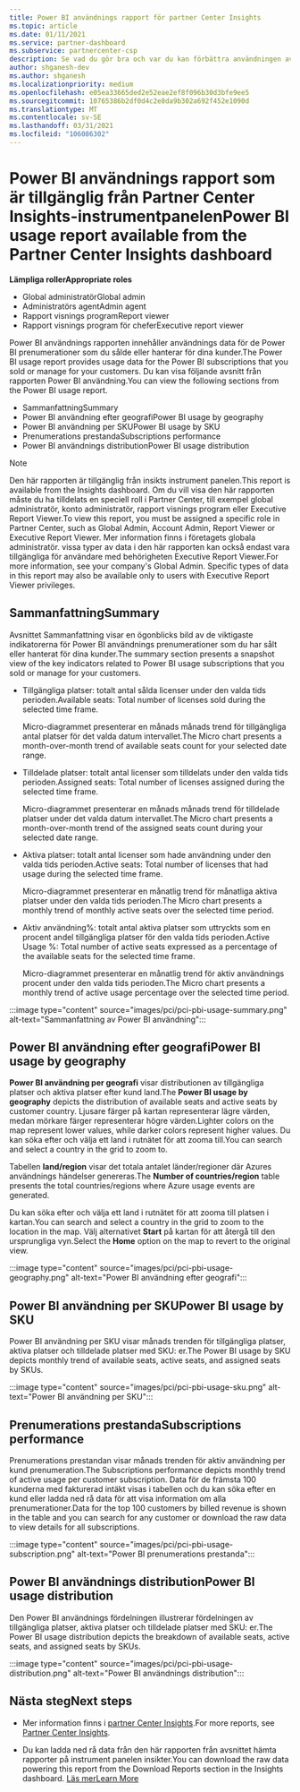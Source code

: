 ```yaml
---
title: Power BI användnings rapport för partner Center Insights
ms.topic: article
ms.date: 01/11/2021
ms.service: partner-dashboard
ms.subservice: partnercenter-csp
description: Se vad du gör bra och var du kan förbättra användningen av Power BI prenumerationer som du säljer eller hanterar för dina kunder.
author: shganesh-dev
ms.author: shganesh
ms.localizationpriority: medium
ms.openlocfilehash: e05ea33665ded2e52eae2ef8f096b30d3bfe9ee5
ms.sourcegitcommit: 10765386b2df0d4c2e8da9b302a692f452e1090d
ms.translationtype: MT
ms.contentlocale: sv-SE
ms.lasthandoff: 03/31/2021
ms.locfileid: "106086302"
---
```

# <a name="power-bi-usage-report-available-from-the-partner-center-insights-dashboard"></a><span data-ttu-id="f7be4-103">Power BI användnings rapport som är tillgänglig från Partner Center Insights-instrumentpanelen</span><span class="sxs-lookup"><span data-stu-id="f7be4-103">Power BI usage report available from the Partner Center Insights dashboard</span></span>

<span data-ttu-id="f7be4-104">**Lämpliga roller**</span><span class="sxs-lookup"><span data-stu-id="f7be4-104">**Appropriate roles**</span></span>

- <span data-ttu-id="f7be4-105">Global administratör</span><span class="sxs-lookup"><span data-stu-id="f7be4-105">Global admin</span></span>
- <span data-ttu-id="f7be4-106">Administratörs agent</span><span class="sxs-lookup"><span data-stu-id="f7be4-106">Admin agent</span></span>
- <span data-ttu-id="f7be4-107">Rapport visnings program</span><span class="sxs-lookup"><span data-stu-id="f7be4-107">Report viewer</span></span>
- <span data-ttu-id="f7be4-108">Rapport visnings program för chefer</span><span class="sxs-lookup"><span data-stu-id="f7be4-108">Executive report viewer</span></span>

<span data-ttu-id="f7be4-109">Power BI användnings rapporten innehåller användnings data för de Power BI prenumerationer som du sålde eller hanterar för dina kunder.</span><span class="sxs-lookup"><span data-stu-id="f7be4-109">The Power BI usage report provides usage data for the Power BI subscriptions that you sold or manage for your customers.</span></span> <span data-ttu-id="f7be4-110">Du kan visa följande avsnitt från rapporten Power BI användning.</span><span class="sxs-lookup"><span data-stu-id="f7be4-110">You can view the following sections from the Power BI usage report.</span></span>

- <span data-ttu-id="f7be4-111">Sammanfattning</span><span class="sxs-lookup"><span data-stu-id="f7be4-111">Summary</span></span>
- <span data-ttu-id="f7be4-112">Power BI användning efter geografi</span><span class="sxs-lookup"><span data-stu-id="f7be4-112">Power BI usage by geography</span></span>
- <span data-ttu-id="f7be4-113">Power BI användning per SKU</span><span class="sxs-lookup"><span data-stu-id="f7be4-113">Power BI usage by SKU</span></span>
- <span data-ttu-id="f7be4-114">Prenumerations prestanda</span><span class="sxs-lookup"><span data-stu-id="f7be4-114">Subscriptions performance</span></span>
- <span data-ttu-id="f7be4-115">Power BI användnings distribution</span><span class="sxs-lookup"><span data-stu-id="f7be4-115">Power BI usage distribution</span></span>

 > [!NOTE]
 > <span data-ttu-id="f7be4-116">Den här rapporten är tillgänglig från insikts instrument panelen.</span><span class="sxs-lookup"><span data-stu-id="f7be4-116">This report is available from the Insights dashboard.</span></span> <span data-ttu-id="f7be4-117">Om du vill visa den här rapporten måste du ha tilldelats en speciell roll i Partner Center, till exempel global administratör, konto administratör, rapport visnings program eller Executive Report Viewer.</span><span class="sxs-lookup"><span data-stu-id="f7be4-117">To view this report, you must be assigned a specific role in Partner Center, such as Global Admin, Account Admin, Report Viewer or Executive Report Viewer.</span></span> <span data-ttu-id="f7be4-118">Mer information finns i företagets globala administratör. vissa typer av data i den här rapporten kan också endast vara tillgängliga för användare med behörigheten Executive Report Viewer.</span><span class="sxs-lookup"><span data-stu-id="f7be4-118">For more information, see your company's Global Admin. Specific types of data in this report may also be available only to users with Executive Report Viewer privileges.</span></span>

## <a name="summary"></a><span data-ttu-id="f7be4-119">Sammanfattning</span><span class="sxs-lookup"><span data-stu-id="f7be4-119">Summary</span></span>

<span data-ttu-id="f7be4-120">Avsnittet Sammanfattning visar en ögonblicks bild av de viktigaste indikatorerna för Power BI användnings prenumerationer som du har sålt eller hanterat för dina kunder.</span><span class="sxs-lookup"><span data-stu-id="f7be4-120">The summary section presents a snapshot view of the key indicators related to Power BI usage subscriptions that you sold or manage for your customers.</span></span> 

- <span data-ttu-id="f7be4-121">Tillgängliga platser: totalt antal sålda licenser under den valda tids perioden.</span><span class="sxs-lookup"><span data-stu-id="f7be4-121">Available seats: Total number of licenses sold during the selected time frame.</span></span>

   <span data-ttu-id="f7be4-122">Micro-diagrammet presenterar en månads månads trend för tillgängliga antal platser för det valda datum intervallet.</span><span class="sxs-lookup"><span data-stu-id="f7be4-122">The Micro chart presents a month-over-month trend of available seats count for your selected date range.</span></span>

- <span data-ttu-id="f7be4-123">Tilldelade platser: totalt antal licenser som tilldelats under den valda tids perioden.</span><span class="sxs-lookup"><span data-stu-id="f7be4-123">Assigned seats: Total number of licenses assigned during the selected time frame.</span></span>

   <span data-ttu-id="f7be4-124">Micro-diagrammet presenterar en månads månads trend för tilldelade platser under det valda datum intervallet.</span><span class="sxs-lookup"><span data-stu-id="f7be4-124">The Micro chart presents a month-over-month trend of the assigned seats count during your selected date range.</span></span>

- <span data-ttu-id="f7be4-125">Aktiva platser: totalt antal licenser som hade användning under den valda tids perioden.</span><span class="sxs-lookup"><span data-stu-id="f7be4-125">Active seats: Total number of licenses that had usage during the selected time frame.</span></span> 

   <span data-ttu-id="f7be4-126">Micro-diagrammet presenterar en månatlig trend för månatliga aktiva platser under den valda tids perioden.</span><span class="sxs-lookup"><span data-stu-id="f7be4-126">The Micro chart presents a monthly trend of monthly active seats over the selected time period.</span></span>

- <span data-ttu-id="f7be4-127">Aktiv användning%: totalt antal aktiva platser som uttryckts som en procent andel tillgängliga platser för den valda tids perioden.</span><span class="sxs-lookup"><span data-stu-id="f7be4-127">Active Usage %: Total number of active seats expressed as a percentage of the available seats for the selected time frame.</span></span> 

   <span data-ttu-id="f7be4-128">Micro-diagrammet presenterar en månatlig trend för aktiv användnings procent under den valda tids perioden.</span><span class="sxs-lookup"><span data-stu-id="f7be4-128">The Micro chart presents a monthly trend of active usage percentage over the selected time period.</span></span>

:::image type="content" source="images/pci/pci-pbi-usage-summary.png" alt-text="Sammanfattning av Power BI användning":::

## <a name="power-bi-usage-by-geography"></a><span data-ttu-id="f7be4-130">Power BI användning efter geografi</span><span class="sxs-lookup"><span data-stu-id="f7be4-130">Power BI usage by geography</span></span>

<span data-ttu-id="f7be4-131">**Power BI användning per geografi** visar distributionen av tillgängliga platser och aktiva platser efter kund land.</span><span class="sxs-lookup"><span data-stu-id="f7be4-131">The **Power BI usage by geography** depicts the distribution of available seats and active seats by customer country.</span></span> <span data-ttu-id="f7be4-132">Ljusare färger på kartan representerar lägre värden, medan mörkare färger representerar högre värden.</span><span class="sxs-lookup"><span data-stu-id="f7be4-132">Lighter colors on the map represent lower values, while darker colors represent higher values.</span></span> <span data-ttu-id="f7be4-133">Du kan söka efter och välja ett land i rutnätet för att zooma till.</span><span class="sxs-lookup"><span data-stu-id="f7be4-133">You can search and select a country in the grid to zoom to.</span></span>

<span data-ttu-id="f7be4-134">Tabellen **land/region** visar det totala antalet länder/regioner där Azures användnings händelser genereras.</span><span class="sxs-lookup"><span data-stu-id="f7be4-134">The **Number of countries/region** table presents the total countries/regions where Azure usage events are generated.</span></span>

<span data-ttu-id="f7be4-135">Du kan söka efter och välja ett land i rutnätet för att zooma till platsen i kartan.</span><span class="sxs-lookup"><span data-stu-id="f7be4-135">You can search and select a country in the grid to zoom to the location in the map.</span></span> <span data-ttu-id="f7be4-136">Välj alternativet **Start** på kartan för att återgå till den ursprungliga vyn.</span><span class="sxs-lookup"><span data-stu-id="f7be4-136">Select the **Home** option on the map to revert to the original view.</span></span>

:::image type="content" source="images/pci/pci-pbi-usage-geography.png" alt-text="Power BI användning efter geografi":::

## <a name="power-bi-usage-by-sku"></a><span data-ttu-id="f7be4-138">Power BI användning per SKU</span><span class="sxs-lookup"><span data-stu-id="f7be4-138">Power BI usage by SKU</span></span>

<span data-ttu-id="f7be4-139">Power BI användning per SKU visar månads trenden för tillgängliga platser, aktiva platser och tilldelade platser med SKU: er.</span><span class="sxs-lookup"><span data-stu-id="f7be4-139">The Power BI usage by SKU depicts monthly trend of available seats, active seats, and assigned seats by SKUs.</span></span>

:::image type="content" source="images/pci/pci-pbi-usage-sku.png" alt-text="Power BI användning per SKU":::

## <a name="subscriptions-performance"></a><span data-ttu-id="f7be4-141">Prenumerations prestanda</span><span class="sxs-lookup"><span data-stu-id="f7be4-141">Subscriptions performance</span></span>

<span data-ttu-id="f7be4-142">Prenumerations prestandan visar månads trenden för aktiv användning per kund prenumeration.</span><span class="sxs-lookup"><span data-stu-id="f7be4-142">The Subscriptions performance depicts monthly trend of active usage per customer subscription.</span></span> <span data-ttu-id="f7be4-143">Data för de främsta 100 kunderna med fakturerad intäkt visas i tabellen och du kan söka efter en kund eller ladda ned rå data för att visa information om alla prenumerationer.</span><span class="sxs-lookup"><span data-stu-id="f7be4-143">Data for the top 100 customers by billed revenue is shown in the table and you can search for any customer or download the raw data to view details for all subscriptions.</span></span>

:::image type="content" source="images/pci/pci-pbi-usage-subscription.png" alt-text="Power BI prenumerations prestanda":::

## <a name="power-bi-usage-distribution"></a><span data-ttu-id="f7be4-145">Power BI användnings distribution</span><span class="sxs-lookup"><span data-stu-id="f7be4-145">Power BI usage distribution</span></span>

<span data-ttu-id="f7be4-146">Den Power BI användnings fördelningen illustrerar fördelningen av tillgängliga platser, aktiva platser och tilldelade platser med SKU: er.</span><span class="sxs-lookup"><span data-stu-id="f7be4-146">The Power BI usage distribution depicts the breakdown of available seats, active seats, and assigned seats by SKUs.</span></span>

:::image type="content" source="images/pci/pci-pbi-usage-distribution.png" alt-text="Power BI användnings distribution":::

## <a name="next-steps"></a><span data-ttu-id="f7be4-148">Nästa steg</span><span class="sxs-lookup"><span data-stu-id="f7be4-148">Next steps</span></span>

- <span data-ttu-id="f7be4-149">Mer information finns i [partner Center Insights](partner-center-insights.md).</span><span class="sxs-lookup"><span data-stu-id="f7be4-149">For more reports, see [Partner Center Insights](partner-center-insights.md).</span></span>

- <span data-ttu-id="f7be4-150">Du kan ladda ned rå data från den här rapporten från avsnittet hämta rapporter på instrument panelen insikter.</span><span class="sxs-lookup"><span data-stu-id="f7be4-150">You can download the raw data powering this report from the Download Reports section in the Insights dashboard.</span></span> [<span data-ttu-id="f7be4-151">Läs mer</span><span class="sxs-lookup"><span data-stu-id="f7be4-151">Learn More</span></span>](pci-download-reports.md) 
